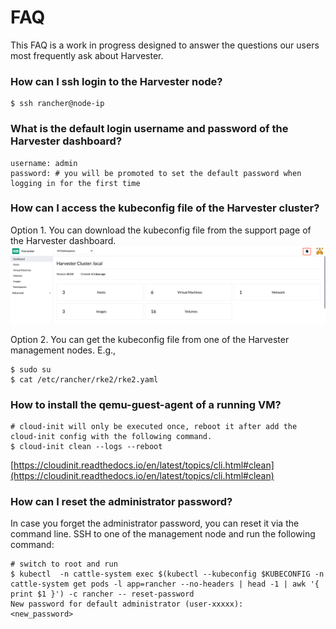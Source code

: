# FAQ

This FAQ is a work in progress designed to answer the questions our users most frequently ask about Harvester.

### How can I ssh login to the Harvester node?
```shell
$ ssh rancher@node-ip
```

### What is the default login username and password of the Harvester dashboard?
```shell
username: admin
password: # you will be promoted to set the default password when logging in for the first time
```

### How can I access the kubeconfig file of the Harvester cluster?

Option 1. You can download the kubeconfig file from the support page of the Harvester dashboard.
![harvester-kubeconfig.png](./assets/harvester-kubeconfig.png)

Option 2. You can get the kubeconfig file from one of the Harvester management nodes. E.g.,
```shell
$ sudo su
$ cat /etc/rancher/rke2/rke2.yaml
```

### How to install the qemu-guest-agent of a running VM?
```shell
# cloud-init will only be executed once, reboot it after add the cloud-init config with the following command.
$ cloud-init clean --logs --reboot
```
[https://cloudinit.readthedocs.io/en/latest/topics/cli.html#clean](https://cloudinit.readthedocs.io/en/latest/topics/cli.html#clean)

### How can I reset the administrator password?

In case you forget the administrator password, you can reset it via the command line. SSH to one of the management node and run the following command:
```shell
# switch to root and run
$ kubectl  -n cattle-system exec $(kubectl --kubeconfig $KUBECONFIG -n cattle-system get pods -l app=rancher --no-headers | head -1 | awk '{ print $1 }') -c rancher -- reset-password
New password for default administrator (user-xxxxx):
<new_password>
```
